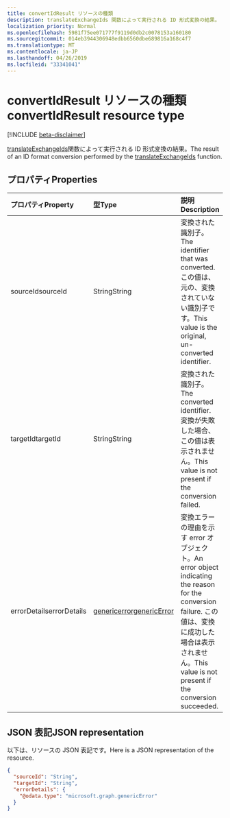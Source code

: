 ```yaml
---
title: convertIdResult リソースの種類
description: translateExchangeIds 関数によって実行される ID 形式変換の結果。
localization_priority: Normal
ms.openlocfilehash: 5981f75ee071777f9119d0db2c0078153a160180
ms.sourcegitcommit: 014eb3944306948edbb6560dbe689816a168c4f7
ms.translationtype: MT
ms.contentlocale: ja-JP
ms.lasthandoff: 04/26/2019
ms.locfileid: "33341041"
---
```

# <a name="convertidresult-resource-type"></a><span data-ttu-id="ab79e-103">convertIdResult リソースの種類</span><span class="sxs-lookup"><span data-stu-id="ab79e-103">convertIdResult resource type</span></span>

[!INCLUDE [beta-disclaimer](../../includes/beta-disclaimer.md)]

<span data-ttu-id="ab79e-104">[translateExchangeIds](../api/user-translateexchangeids.md)関数によって実行される ID 形式変換の結果。</span><span class="sxs-lookup"><span data-stu-id="ab79e-104">The result of an ID format conversion performed by the [translateExchangeIds](../api/user-translateexchangeids.md) function.</span></span>

## <a name="properties"></a><span data-ttu-id="ab79e-105">プロパティ</span><span class="sxs-lookup"><span data-stu-id="ab79e-105">Properties</span></span>

| <span data-ttu-id="ab79e-106">プロパティ</span><span class="sxs-lookup"><span data-stu-id="ab79e-106">Property</span></span> | <span data-ttu-id="ab79e-107">型</span><span class="sxs-lookup"><span data-stu-id="ab79e-107">Type</span></span> | <span data-ttu-id="ab79e-108">説明</span><span class="sxs-lookup"><span data-stu-id="ab79e-108">Description</span></span> |
|:---------|:-----|:------------|
| <span data-ttu-id="ab79e-109">sourceId</span><span class="sxs-lookup"><span data-stu-id="ab79e-109">sourceId</span></span> | <span data-ttu-id="ab79e-110">String</span><span class="sxs-lookup"><span data-stu-id="ab79e-110">String</span></span> | <span data-ttu-id="ab79e-111">変換された識別子。</span><span class="sxs-lookup"><span data-stu-id="ab79e-111">The identifier that was converted.</span></span> <span data-ttu-id="ab79e-112">この値は、元の、変換されていない識別子です。</span><span class="sxs-lookup"><span data-stu-id="ab79e-112">This value is the original, un-converted identifier.</span></span> |
| <span data-ttu-id="ab79e-113">targetId</span><span class="sxs-lookup"><span data-stu-id="ab79e-113">targetId</span></span> | <span data-ttu-id="ab79e-114">String</span><span class="sxs-lookup"><span data-stu-id="ab79e-114">String</span></span> | <span data-ttu-id="ab79e-115">変換された識別子。</span><span class="sxs-lookup"><span data-stu-id="ab79e-115">The converted identifier.</span></span> <span data-ttu-id="ab79e-116">変換が失敗した場合、この値は表示されません。</span><span class="sxs-lookup"><span data-stu-id="ab79e-116">This value is not present if the conversion failed.</span></span> |
| <span data-ttu-id="ab79e-117">errorDetails</span><span class="sxs-lookup"><span data-stu-id="ab79e-117">errorDetails</span></span> | [<span data-ttu-id="ab79e-118">genericerror</span><span class="sxs-lookup"><span data-stu-id="ab79e-118">genericError</span></span>](genericerror.md) | <span data-ttu-id="ab79e-119">変換エラーの理由を示す error オブジェクト。</span><span class="sxs-lookup"><span data-stu-id="ab79e-119">An error object indicating the reason for the conversion failure.</span></span> <span data-ttu-id="ab79e-120">この値は、変換に成功した場合は表示されません。</span><span class="sxs-lookup"><span data-stu-id="ab79e-120">This value is not present if the conversion succeeded.</span></span> |

## <a name="json-representation"></a><span data-ttu-id="ab79e-121">JSON 表記</span><span class="sxs-lookup"><span data-stu-id="ab79e-121">JSON representation</span></span>

<span data-ttu-id="ab79e-122">以下は、リソースの JSON 表記です。</span><span class="sxs-lookup"><span data-stu-id="ab79e-122">Here is a JSON representation of the resource.</span></span>

<!-- {
  "blockType": "resource",
  "optionalProperties": [
    "targetId",
    "errorDetails"
  ],
  "@odata.type": "microsoft.graph.convertIdResult"
}-->

```json
{
  "sourceId": "String",
  "targetId": "String",
  "errorDetails": {
    "@odata.type": "microsoft.graph.genericError"
  }
}
```
